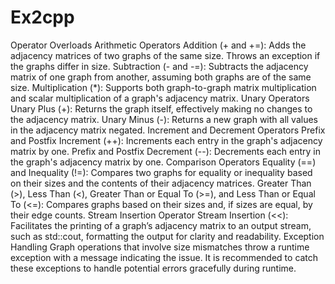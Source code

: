 # Ex2cpp

Operator Overloads
Arithmetic Operators
Addition (+ and +=): Adds the adjacency matrices of two graphs of the same size. Throws an exception if the graphs differ in size.
Subtraction (- and -=): Subtracts the adjacency matrix of one graph from another, assuming both graphs are of the same size.
Multiplication (*): Supports both graph-to-graph matrix multiplication and scalar multiplication of a graph's adjacency matrix.
Unary Operators
Unary Plus (+): Returns the graph itself, effectively making no changes to the adjacency matrix.
Unary Minus (-): Returns a new graph with all values in the adjacency matrix negated.
Increment and Decrement Operators
Prefix and Postfix Increment (++): Increments each entry in the graph's adjacency matrix by one.
Prefix and Postfix Decrement (--): Decrements each entry in the graph's adjacency matrix by one.
Comparison Operators
Equality (==) and Inequality (!=): Compares two graphs for equality or inequality based on their sizes and the contents of their adjacency matrices.
Greater Than (>), Less Than (<), Greater Than or Equal To (>=), and Less Than or Equal To (<=): Compares graphs based on their sizes and, if sizes are equal, by their edge counts.
Stream Insertion Operator
Stream Insertion (<<): Facilitates the printing of a graph’s adjacency matrix to an output stream, such as std::cout, formatting the output for clarity and readability.
Exception Handling
Graph operations that involve size mismatches throw a runtime exception with a message indicating the issue. It is recommended to catch these exceptions to handle potential errors gracefully during runtime.

